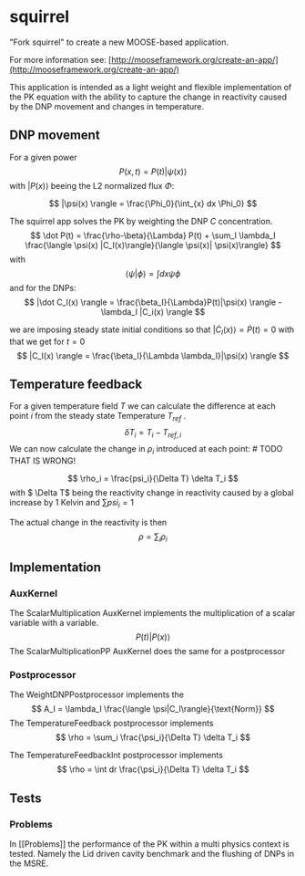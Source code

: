 squirrel
=====

"Fork squirrel" to create a new MOOSE-based application.

For more information see: [http://mooseframework.org/create-an-app/](http://mooseframework.org/create-an-app/)

This application is intended as a light weight and flexible implementation of the PK equation with the ability to capture the change in reactivity caused by the DNP movement and changes in temperature.
## DNP movement 

For a given power 
$$ 
P (x,t) = P(t) |\psi(x)\rangle 
$$
with $|P(x)\rangle$ beeing the L2 normalized flux $\Phi$: 

$$
 |\psi(x) \rangle = \frac{\Phi_0}{\int_{x} dx \Phi_0}
$$


The squirrel app solves the PK by weighting the DNP $C$ concentration. 
$$ 
\dot P(t) = \frac{\rho-\beta}{\Lambda} P(t) + \sum_I \lambda_I \frac{\langle \psi(x) |C_I(x)\rangle}{\langle \psi(x)| \psi(x)\rangle}
$$ 
with 
$$ 
\langle \psi|\phi\rangle = \int dx \psi \phi   
$$ 
and for the DNPs: 
$$ 
|\dot C_I(x) \rangle = \frac{\beta_I}{\Lambda}P(t)|\psi(x) \rangle - \lambda_I |C_i(x) \rangle 
$$

we are imposing steady state initial conditions so that $|\dot C_I(x) \rangle = \dot P(t) = 0$
with that we get for $t = 0$
$$ 
|C_I(x) \rangle = \frac{\beta_I}{\Lambda \lambda_I}|\psi(x) \rangle 
$$
## Temperature feedback

For a given temperature field $T$ we can calculate the difference at each point $i$ from the steady state Temperature $T_{ref}$ .
$$ \delta T_i = T_i - T_{ref, i}  $$
We can now calculate the change in $\rho_i$ introduced at each point: # TODO THAT IS WRONG!

$$ \rho_i = \frac{psi_i}{\Delta T} \delta T_i $$
with $ \Delta T$ being the reactivity change in reactivity caused by a global increase by $1$ Kelvin and $\sum psi_i = 1$

The actual change in the reactivity is then  
$$ \rho = \sum_i \rho_i $$



## Implementation 

### AuxKernel 

The ScalarMultiplication AuxKernel implements the multiplication of a scalar variable  with a variable. 
$$ P(t) |P(x)\rangle  $$
The ScalarMultiplicationPP AuxKernel does the same for a postprocessor

### Postprocessor
The WeightDNPPostprocessor implements the
$$
A_I = \lambda_I \frac{\langle \psi|C_I\rangle}{\text{Norm}}
$$
The TemperatureFeedback postprocessor implements
$$
\rho = \sum_i \frac{\psi_i}{\Delta T} \delta T_i
$$

The TemperatureFeedbackInt postprocessor implements
$$
\rho = \int dr \frac{\psi_i}{\Delta T} \delta T_i
$$
## Tests


### Problems

In [[Problems]] the performance of the PK within a multi physics context is tested. Namely the Lid driven cavity benchmark and the flushing of DNPs in the MSRE.
